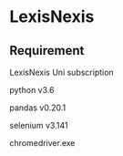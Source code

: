 # LexisNexis

## Requirement

LexisNexis Uni subscription

python v3.6

pandas v0.20.1

selenium v3.141

chromedriver.exe
